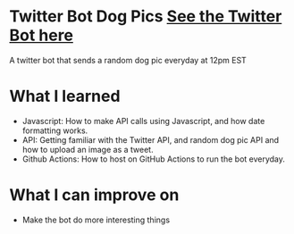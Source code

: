 # Twitter Bot Dog Pics [See the Twitter Bot here](https://x.com/DogPics_Daily)

A twitter bot that sends a random dog pic everyday at 12pm EST

# What I learned

- Javascript: How to make API calls using Javascript, and how date formatting works.
- API: Getting familiar with the Twitter API, and random dog pic API and how to upload an image as a tweet.
- Github Actions: How to host on GitHub Actions to run the bot everyday.

# What I can improve on

- Make the bot do more interesting things
